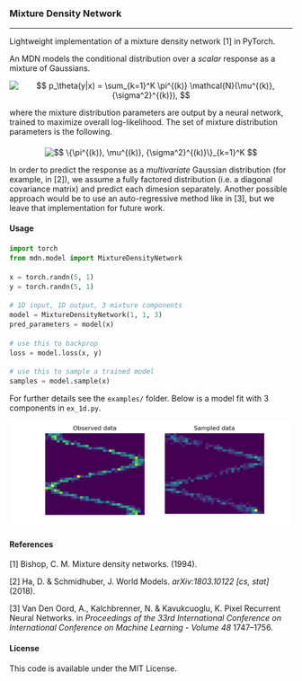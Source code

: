 ### Mixture Density Network

---

Lightweight implementation of a mixture density network [1] in PyTorch.

An MDN models the conditional distribution over a *scalar* response as a mixture of Gaussians.
<p align="center"><img alt="$$&#10;p_\theta(y|x) = \sum_{k=1}^K \pi^{(k)} \mathcal{N}(\mu^{(k)}, {\sigma^2}^{(k)}),&#10;$$" src="svgs/17870bed581ed5d53c0b24e84ca488a6.svg" align="middle" width="232.54644105pt" height="48.18280005pt"/></p>
where the mixture distribution parameters are output by a neural network, trained to maximize overall log-likelihood. The set of mixture distribution parameters is the following.
<p align="center"><img alt="$$&#10;\{\pi^{(k)}, \mu^{(k)}, {\sigma^2}^{(k)}\}_{k=1}^K&#10;$$" src="svgs/89d606a285fc8c10fba5542b37dae2c4.svg" align="middle" width="147.2683674pt" height="22.87862775pt"/></p>

In order to predict the response as a *multivariate* Gaussian distribution (for example, in [2]), we assume a fully factored distribution (i.e. a diagonal covariance matrix) and predict each dimesion separately. Another possible approach would be to use an auto-regressive method like in [3], but we leave that implementation for future work.

#### Usage

```python
import torch
from mdn.model import MixtureDensityNetwork

x = torch.randn(5, 1)
y = torch.randn(5, 1)

# 1D input, 1D output, 3 mixture components
model = MixtureDensityNetwork(1, 1, 3)
pred_parameters = model(x)

# use this to backprop
loss = model.loss(x, y)

# use this to sample a trained model
samples = model.sample(x)
```

For further details see the `examples/` folder. Below is a model fit with 3 components in `ex_1d.py`.

![ex_model](examples/fig_1d.png "Example model output")



#### References

[1] Bishop, C. M. Mixture density networks. (1994).

[2] Ha, D. & Schmidhuber, J. World Models. *arXiv:1803.10122 [cs, stat]* (2018).

[3] Van Den Oord, A., Kalchbrenner, N. & Kavukcuoglu, K. Pixel Recurrent Neural Networks. in *Proceedings of the 33rd International Conference on International Conference on Machine Learning - Volume 48* 1747–1756.

#### License

This code is available under the MIT License.
